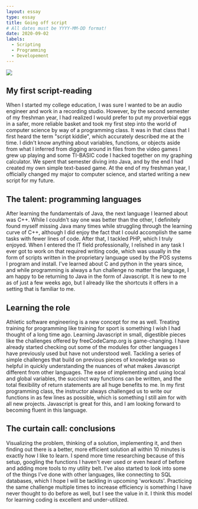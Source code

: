 ```yaml
---
layout: essay
type: essay
title: Going off script
# All dates must be YYYY-MM-DD format!
date: 2020-09-02
labels:
  - Scripting
  - Programming
  - Developement
---
```


<img class="ui medium left floated image" src="https://activerain.com/image_store/uploads/9/2/9/8/6/ar137696143968929.jpg">

## My first script-reading

When I started my college education, I was sure I wanted to be an audio engineer and work in a recording studio. However, by the second semester of my freshman year, I had realized I would prefer to put my proverbial eggs in a safer, more reliable basket and took my first step into the world of computer science by way of a programming class. It was in that class that I first heard the term "script kiddie", which accurately described me at the time. I didn't know anything about variables, functions, or objects aside from what I inferred from digging around in files from the video games I grew up playing and some TI-BASIC code I hacked together on my graphing calculator. We spent that semester diving into Java, and by the end I had created my own simple text-based game. At the end of my freshman year, I officially changed my major to computer science, and started writing a new script for my future.

## The talent: programming languages

After learning the fundamentals of Java, the next language I learned about was C++. While I couldn't say one was better than the other, I definitely found myself missing Java many times while struggling through the learning curve of C++, although I did enjoy the fact that I could accomplish the same tasks with fewer lines of code. After that, I tackled PHP, which I truly enjoyed. When I entered the IT field professionally, I relished in any task I ever got to work on that required writing code, which was usually in the form of scripts written in the proprietary language used by the POS systems I program and install. I've learned about C and python in the years since, and while programming is always a fun challenge no matter the language, I am happy to be returning to Java in the form of Javascript. It is new to me as of just a few weeks ago, but I already like the shortcuts it offers in a setting that is familiar to me.

## Learning the role

Athletic software engineering is a new concept for me as well. Treating training for programming like training for sport is something I wish I had thought of a long time ago. Learning Javascript in small, digestible pieces like the challenges offered by freeCodeCamp.org is game-changing. I have already started checking out some of the modules for other languages I have previously used but have not understood well. Tackling a series of simple challenges that build on previous pieces of knowledge was so helpful in quickly understanding the nuances of what makes Javascript different from other languages. The ease of implementing and using local and global variables, the succinct way functions can be written, and the total flexibility of return statements are all huge benefits to me. In my first programming class, the instructor always challenged us to write our functions in as few lines as possible, which is something I still aim for with all new projects. Javascript is great for this, and I am looking forward to becoming fluent in this language.

## The curtain call: conclusions

Visualizing the problem, thinking of a solution, implementing it, and then finding out there is a better, more efficient solution all within 10 minutes is exactly how I like to learn. I spend more time researching because of this setup, googling the functions I haven't ever used or even heard of before and adding more tools to my utility belt. I've also started to look into some of the things I've done with other languages, like connecting to SQL databases, which I hope I will be tackling in upcoming 'workouts'. Practicing the same challenge multiple times to increase efficiency is something I have never thought to do before as well, but I see the value in it. I think this model for learning coding is excellent and under-utilized.
